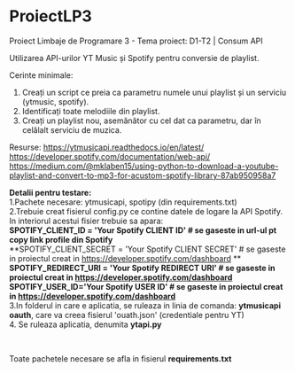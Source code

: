 # ProiectLP3
Proiect Limbaje de Programare 3 - Tema proiect: D1-T2 | Consum API 

Utilizarea API-urilor YT Music și Spotify pentru conversie de playlist.


Cerinte minimale:
1. Creați un script ce preia ca parametru numele unui playlist și un serviciu (ytmusic, spotify).
2. Identificați toate melodiile din playlist.
3. Creați un playlist nou, asemănător cu cel dat ca parametru, dar în celălalt serviciu de muzica.


Resurse:
https://ytmusicapi.readthedocs.io/en/latest/
https://developer.spotify.com/documentation/web-api/
https://medium.com/@mklaben15/using-python-to-download-a-youtube-playlist-and-convert-to-mp3-for-acustom-spotify-library-87ab950958a7


**Detalii pentru testare:** <br />
1.Pachete necesare: ytmusicapi, spotipy (din requirements.txt)<br />
2.Trebuie creat fisierul config.py ce contine datele de logare la API Spotify. In interiorul acestui fisier trebuie sa apara: <br />
          **SPOTIFY_CLIENT_ID = 'Your Spotify CLIENT ID'  # se gaseste in url-ul pt copy link profile din Spotify** <br />
          **SPOTIFY_CLIENT_SECRET = 'Your Spotify CLIENT SECRET' # se gaseste in proiectul creat in https://developer.spotify.com/dashboard **<br />
          **SPOTIFY_REDIRECT_URI = 'Your Spotify REDIRECT URI' # se gaseste in proiectul creat in https://developer.spotify.com/dashboard** <br />
          **SPOTIFY_USER_ID='Your Spotify USER ID' # se gaseste in proiectul creat in https://developer.spotify.com/dashboard** <br />
3.In folderul in care e aplicatia, se ruleaza in linia de comanda: **ytmusicapi oauth**, care va creea fisierul 'ouath.json' (credentiale pentru YT) <br/>
4. Se ruleaza aplicatia, denumita **ytapi.py** <br/>


<br/>

Toate pachetele necesare se afla in fisierul **requirements.txt**

